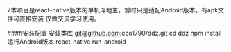 7本项目是react-native版本的单机斗地主，暂时只是适配Android版本。有apk文件可直接安装 仅做交流学习使用。


####安装配置
安装类库
git@github.com:cco1790/ddz.git
cd ddz
npm install
运行Android版本
react-native run-android

